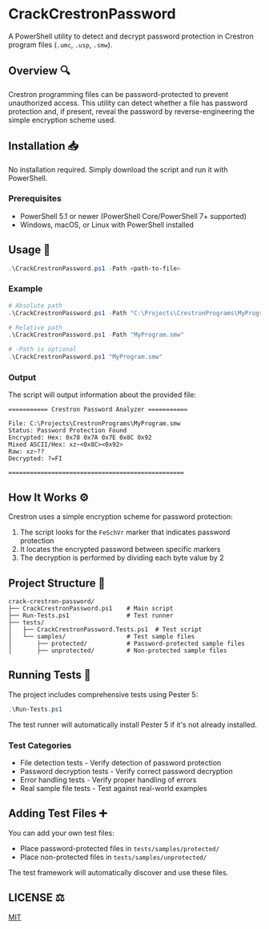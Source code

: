 # CrackCrestronPassword

A PowerShell utility to detect and decrypt password protection in Crestron program files (`.umc`, `.usp`, `.smw`).

## Overview :mag:

Crestron programming files can be password-protected to prevent unauthorized access. This utility can detect whether a file has password protection and, if present, reveal the password by reverse-engineering the simple encryption scheme used.

## Installation :inbox_tray:

No installation required. Simply download the script and run it with PowerShell.

### Prerequisites

-   PowerShell 5.1 or newer (PowerShell Core/PowerShell 7+ supported)
-   Windows, macOS, or Linux with PowerShell installed

## Usage :rocket:

```powershell
.\CrackCrestronPassword.ps1 -Path <path-to-file>
```

### Example

```powershell
# Absolute path
.\CrackCrestronPassword.ps1 -Path "C:\Projects\CrestronPrograms\MyProgram.smw"

# Relative path
.\CrackCrestronPassword.ps1 -Path "MyProgram.smw"

# -Path is optional
.\CrackCrestronPassword.ps1 "MyProgram.smw"
```

### Output

The script will output information about the provided file:

```
=========== Crestron Password Analyzer ===========

File: C:\Projects\CrestronPrograms\MyProgram.smw
Status: Password Protection Found
Encrypted: Hex: 0x78 0x7A 0x7E 0x8C 0x92
Mixed ASCII/Hex: xz~<0x8C><0x92>
Raw: xz~??
Decrypted: ?=FI

=================================================
```

## How It Works :gear:

Crestron uses a simple encryption scheme for password protection:

1. The script looks for the `FeSchVr` marker that indicates password protection
2. It locates the encrypted password between specific markers
3. The decryption is performed by dividing each byte value by 2

## Project Structure :open_file_folder:

```
crack-crestron-password/
├── CrackCrestronPassword.ps1    # Main script
├── Run-Tests.ps1                # Test runner
├── tests/
│   ├── CrackCrestronPassword.Tests.ps1  # Test script
│   └── samples/                 # Test sample files
│       ├── protected/           # Password-protected sample files
│       ├── unprotected/         # Non-protected sample files
```

## Running Tests :test_tube:

The project includes comprehensive tests using Pester 5:

```powershell
.\Run-Tests.ps1
```

The test runner will automatically install Pester 5 if it's not already installed.

### Test Categories

-   File detection tests - Verify detection of password protection
-   Password decryption tests - Verify correct password decryption
-   Error handling tests - Verify proper handling of errors
-   Real sample file tests - Test against real-world examples

## Adding Test Files :heavy_plus_sign:

You can add your own test files:

-   Place password-protected files in `tests/samples/protected/`
-   Place non-protected files in `tests/samples/unprotected/`

The test framework will automatically discover and use these files.

## LICENSE :balance_scale:

[MIT](./LICENSE)
